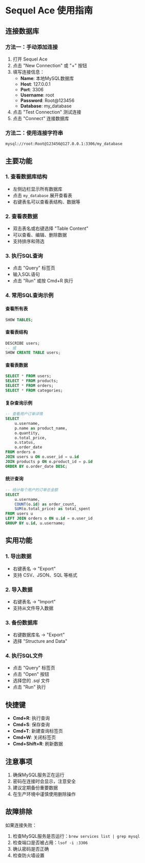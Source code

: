 # Sequel Ace 使用指南

## 连接数据库

### 方法一：手动添加连接
1. 打开 Sequel Ace
2. 点击 "New Connection" 或 "+" 按钮
3. 填写连接信息：
   - **Name**: 本地MySQL数据库
   - **Host**: 127.0.0.1
   - **Port**: 3306
   - **Username**: root
   - **Password**: Root@123456
   - **Database**: my_database
4. 点击 "Test Connection" 测试连接
5. 点击 "Connect" 连接数据库

### 方法二：使用连接字符串
```
mysql://root:Root@123456@127.0.0.1:3306/my_database
```

## 主要功能

### 1. 查看数据库结构
- 左侧边栏显示所有数据库
- 点击 `my_database` 展开查看表
- 右键表名可以查看表结构、数据等

### 2. 查看表数据
- 双击表名或右键选择 "Table Content"
- 可以查看、编辑、删除数据
- 支持排序和筛选

### 3. 执行SQL查询
- 点击 "Query" 标签页
- 输入SQL语句
- 点击 "Run" 或按 Cmd+R 执行

### 4. 常用SQL查询示例

#### 查看所有表
```sql
SHOW TABLES;
```

#### 查看表结构
```sql
DESCRIBE users;
-- 或
SHOW CREATE TABLE users;
```

#### 查看表数据
```sql
SELECT * FROM users;
SELECT * FROM products;
SELECT * FROM orders;
SELECT * FROM categories;
```

#### 复杂查询示例
```sql
-- 查看用户订单详情
SELECT 
    u.username,
    p.name as product_name,
    o.quantity,
    o.total_price,
    o.status,
    o.order_date
FROM orders o
JOIN users u ON o.user_id = u.id
JOIN products p ON o.product_id = p.id
ORDER BY o.order_date DESC;
```

#### 统计查询
```sql
-- 统计每个用户的订单总金额
SELECT 
    u.username,
    COUNT(o.id) as order_count,
    SUM(o.total_price) as total_spent
FROM users u
LEFT JOIN orders o ON u.id = o.user_id
GROUP BY u.id, u.username;
```

## 实用功能

### 1. 导出数据
- 右键表名 → "Export"
- 支持 CSV、JSON、SQL 等格式

### 2. 导入数据
- 右键表名 → "Import"
- 支持从文件导入数据

### 3. 备份数据库
- 右键数据库名 → "Export"
- 选择 "Structure and Data"

### 4. 执行SQL文件
- 点击 "Query" 标签页
- 点击 "Open" 按钮
- 选择您的 .sql 文件
- 点击 "Run" 执行

## 快捷键
- **Cmd+R**: 执行查询
- **Cmd+S**: 保存查询
- **Cmd+T**: 新建查询标签页
- **Cmd+W**: 关闭标签页
- **Cmd+Shift+R**: 刷新数据

## 注意事项
1. 确保MySQL服务正在运行
2. 密码在连接时会显示，注意安全
3. 建议定期备份重要数据
4. 在生产环境中谨慎使用删除操作

## 故障排除
如果连接失败：
1. 检查MySQL服务是否运行：`brew services list | grep mysql`
2. 检查端口是否被占用：`lsof -i :3306`
3. 确认密码是否正确
4. 检查防火墙设置 